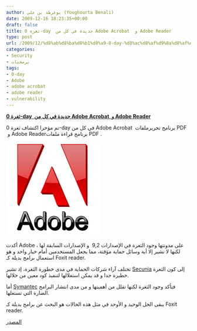 ```yaml
---
author: يوغرطة بن علي (Youghourta Benali)
date: 2009-12-16 18:23:35+00:00
draft: false
title: ثغرة 0-day  جديدة في كل من Adobe Acrobat  و Adobe Reader
type: post
url: /2009/12/%d8%ab%d8%ba%d8%b1%d8%a9-0-day-%d8%ac%d8%af%d9%8a%d8%af%d8%a9-%d9%81%d9%8a-%d9%83%d9%84-%d9%85%d9%86-adobe-acrobat-%d9%88-adobe-reader/
categories:
- Security
- برمجيات
tags:
- 0-day
- Adobe
- adobe acrobat
- adobe reader
- vulnerability
---
```


[**ثغرة 0-day  جديدة في كل من Adobe Acrobat  و Adobe Reader**](https://www.it-scoop.com/2009/12/%d8%ab%d8%ba%d8%b1%d8%a9-0-day-%d8%ac%d8%af%d9%8a%d8%af%d8%a9-%d9%81%d9%8a-%d9%83%d9%84-%d9%85%d9%86-adobe-acrobat-%d9%88-adobe-reader/)



تم مؤخرا اكتشاف ثغرة 0-day في كل من Adobe Acrobat  برنامج تحريرملفات PDF  و Adobe Readerبرنامج قراءة ملفات PDF .

[![Adobe-logo](Adobe-logo.png)
](https://www.it-scoop.com/2009/12/%d8%ab%d8%ba%d8%b1%d8%a9-0-day-%d8%ac%d8%af%d9%8a%d8%af%d8%a9-%d9%81%d9%8a-%d9%83%d9%84-%d9%85%d9%86-adobe-acrobat-%d9%88-adobe-reader/)

أكدت Adobe على مدونتها وجود الثغرة في الإصدارات 9,2  و الإصدارات السابقة لها ، لكنها لا تشير إلا أية وسائل حماية مؤقتة، مما يجعل المستخدمين أمام خيار واحد و هو استعمال برامج بديلة كـ Foxit reader.

تختلف آراء شركات الحماية في مدى خطورة الثغرة، إذ تشير [Secunia](http://secunia.com/advisories/37690/) إلى كون الثغرة خطيرة جدا و قد يمكن استغلالها لتنفيذ كود معين من خلالها.

أما [Symantec](http://www.symantec.com/connect/blogs/zero-day-xmas-present) فتأكد وجود الثغرة لكنها تقلل من أهميتها و من مدى انتشار البرامج الضارة التي تستغلها.

يبقى الحل الوحيد و الأوحد في مثل هذه الحالات هو البحث عن برامج بديلة كـ Foxit reader.

[المصدر](http://blogs.adobe.com/psirt/2009/12/new_adobe_reader_and_acrobat_v.html)

